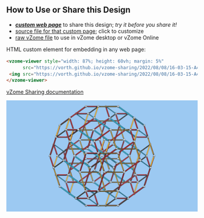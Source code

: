 
## How to Use or Share this Design

 - [***custom web page***][post] to share this design; *try it before you share it!*
 - [source file for that custom page][source]; click to customize
 - [raw vZome file][raw] to use in vZome desktop or vZome Online
 
 HTML custom element for embedding in any web page:
 ```html
<vzome-viewer style="width: 87%; height: 60vh; margin: 5%"
       src="https://vorth.github.io/vzome-sharing/2022/08/08/16-03-15-A4-F-ghostQ/A4-F-ghostQ.vZome" >
  <img src="https://vorth.github.io/vzome-sharing/2022/08/08/16-03-15-A4-F-ghostQ/A4-F-ghostQ.png" />
</vzome-viewer>
 ```

[vZome Sharing documentation](https://vzome.github.io/vzome/sharing.html#how-it-works)

![Image](<A4-F-ghostQ.png>)


[post]: <https://vorth.github.io/vzome-sharing/2022/08/08/A4-F-ghostQ-16-03-15.html>
[source]: <https://github.com/vorth/vzome-sharing/edit/main/_posts/2022-08-08-A4-F-ghostQ-16-03-15.md>
[raw]: <https://raw.githubusercontent.com/vorth/vzome-sharing/main/2022/08/08/16-03-15-A4-F-ghostQ/A4-F-ghostQ.vZome>